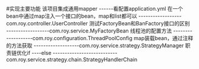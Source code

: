 #实现主要功能
该项目集成通用mapper  ------看配置application.yml
在一个bean中通过map注入一个接口的bean，map和list都可以 ------------------com.roy.controller.UserController
测试FactoryBean和BanFactory接口的区别 ------------------com.roy.service.MyFactoryBean
线程池的配置方法 -------------------com.roy.configuration.ThreadPoolConfig
map装载bean，通过注释的方法获取 -------------------com.roy.service.strategy.StrategyManager
职责链优化if ----else  ---------------------------com.roy.service.strategy.chain.StrategyHandlerChain